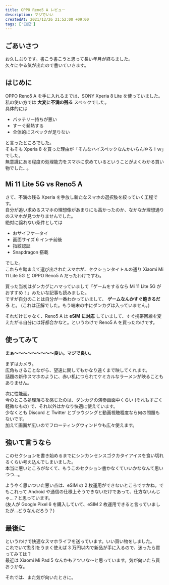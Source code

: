 ```yaml
---
title: OPPO Reno5 A レビュー
description: マジでいい
createdAt: 2021/12/26 21:52:00 +09:00
tags: ['日記']
---
```


## ごあいさつ

お久しぶりです。書こう書こうと思って長い年月が経ちました。  
久々にやる気が出たので書いていきます。

## はじめに

OPPO Reno5 A を手に入れるまでは、SONY Xperia 8 Lite を使っていました。私の使い方では **大変に不満の残る** スペックでした。  
具体的には

-   バッテリー持ちが悪い
-   すーぐ発熱する
-   全体的にスペックが足りない

と言ったところでした。  
そもそも Xperia 8 を買った理由が「そんなハイスペックなんかいらんやろ！ｗ」でした。  
無意識にある程度の処理能力をスマホに求めているということがよくわかる買い物でした…。

## Mi 11 Lite 5G vs Reno5 A

さて、不満の残る Xperia を手放し新たなスマホの選択肢を絞っていく工程です。  
自分が追い求めるスマホの理想像があまりにも高かったのか、なかなか理想通りのスマホが見つかりませんでした。  
絶対に譲れない条件としては

-   おサイフケータイ
-   画面サイズ 6 インチ前後
-   指紋認証
-   Snapdragon 搭載

でした。  
これらを踏まえて選び出されたスマホが、セクションタイトルの通り Xiaomi Mi 11 Lite 5G と OPPO Reno5 A だったわけですわ。

買った当初はダンカグにハマっていまして「ゲームをするなら Mi 11 Lite 5G がおすすめ！」みたいな記事も読みました。  
ですが自分のことは自分が一番わかっていまして、 **ゲームなんかすぐ飽きるだろ** と。
(これは正解でした。もう端末の中にダンカグは入っていません。)

それだけじゃなく、Reno5 A は **eSIM に対応** していまして、すぐ携帯回線を変えたがる自分には好都合かなと。というわけで Reno5 A を買ったわけです。

## 使ってみて

**まぁ〜〜〜〜〜〜〜〜〜良い。マジで良い。**

まずはカメラ。  
広角もさることながら、望遠に関してもかなり遠くまで映してくれます。  
話題の新作スマホのように、赤い机につられてケミカルなラーメンが映ることもありません。

次に性能面。  
今のところ処理落ちを感じたのは、ダンカグの演奏画面中くらい (それもすごく軽微なもの) で、それ以外はかなり快適に使えています。  
少なくとも Discord と Twitter とブラウジングと動画視聴程度なら何の問題もないです。  
加えて画面が広いのでフローティングウィンドウも広々使えます。

## 強いて言うなら

このセクションを書き始めるまでにシンカンセンスゴクカタイアイスを食い切れるくらい考え込んでしまいました。  
本当に悪いところがなくて、もうこのセクション書かなくていいかななんて思いつつ…。

ようやく思いついた悪い点は、eSIM の 2 枚運用ができないところですかね。でもこれって Android や通信の仕様上そうできないだけであって、仕方ないんじゃ…？と思っています。  
(友人が Google Pixel 6 を購入していて、eSIM 2 枚運用できると言っていましたが…どうなんだろう？)

## 最後に

というわけで快適なスマホライフを送っています。いい買い物をしました。  
これでいて割引をうまく使えば 3 万円以内で新品が手に入るので、迷ったら買ってみては？  
最近は Xiaomi Mi Pad 5 なんかもアツいな〜と思っています。気が向いたら買おうかな。

それでは、また気が向いたときに。
